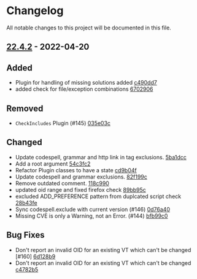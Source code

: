 # Changelog

All notable changes to this project will be documented in this file.

## [22.4.2] - 2022-04-20

## Added
* Plugin for handling of missing solutions added [c490dd7](https://github.com/greenbone/troubadix/commit/c490dd7)
* added check for file/exception combinations [6702906](https://github.com/greenbone/troubadix/commit/6702906)

## Removed
* `CheckIncludes` Plugin (#145) [035e03c](https://github.com/greenbone/troubadix/commit/035e03c)

## Changed
* Update codespell, grammar and http link in tag exclusions. [5ba1dcc](https://github.com/greenbone/troubadix/commit/5ba1dcc)
* Add a root argument [54c3fc2](https://github.com/greenbone/troubadix/commit/54c3fc2)
* Refactor Plugin classes to have a state [cd9b04f](https://github.com/greenbone/troubadix/commit/cd9b04f)
* Update codespell and grammar exclusions. [82f199c](https://github.com/greenbone/troubadix/commit/82f199c)
* Remove outdated comment. [118c990](https://github.com/greenbone/troubadix/commit/118c990)
* updated oid range and fixed firefox check [89bb95c](https://github.com/greenbone/troubadix/commit/89bb95c)
* excluded ADD_PREFERENCE pattern from duplcated script check [28b43fe](https://github.com/greenbone/troubadix/commit/28b43fe)
* Sync codespell.exclude with current version (#146) [0d76a40](https://github.com/greenbone/troubadix/commit/0d76a40)
* Missing CVE is only a Warning, not an Error. (#144) [bfb99c0](https://github.com/greenbone/troubadix/commit/bfb99c0)

## Bug Fixes
* Don't report an invalid OID for an existing VT which can't be changed [#160] [6d128b9](https://github.com/greenbone/troubadix/commit/6d128b9)
* Don't report an invalid OID for an existing VT which can't be changed [c4782b5](https://github.com/greenbone/troubadix/commit/c4782b5)

[22.4.2]: https://github.com/greenbone/troubadix/compare/22.4.2.dev1...22.4.2